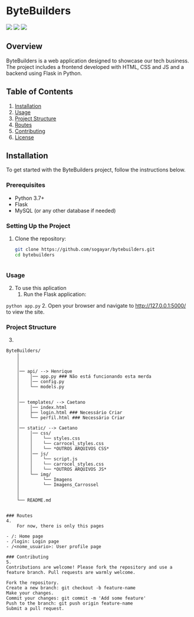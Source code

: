 # ByteBuilders
  <a href="https://www.instagram.com/costelaa._" target="_blank"><img src="https://img.shields.io/badge/-Instagram-%23E4405F?style=for-the-badge&logo=instagram&logoColor=white" target="_blank"></a>
  <a href="https://discord.gg/BsRjgYD5jk" target="_blank"><img src="https://img.shields.io/badge/Discord-7289DA?style=for-the-badge&logo=discord&logoColor=white" target="_blank"></a>
  <a href="https://www.linkedin.com/in/henrique-sogayar-293bab1ba" target="_blank"><img src="https://img.shields.io/badge/-LinkedIn-%230077B5?style=for-the-badge&logo=linkedin&logoColor=white" target="_blank"></a>


## Overview

ByteBuilders is a web application designed to showcase our tech business. The project includes a frontend developed with HTML, CSS and JS and a backend using Flask in Python.

## Table of Contents

1. [Installation](#installation)
2. [Usage](#usage)
3. [Project Structure](#project-structure)
4. [Routes](#routes)
5. [Contributing](#contributing)
6. [License](#license)

## Installation

To get started with the ByteBuilders project, follow the instructions below.

### Prerequisites

- Python 3.7+
- Flask
- MySQL (or any other database if needed)

### Setting Up the Project

1. Clone the repository:

   ```sh
   git clone https://github.com/sogayar/bytebuilders.git
   cd bytebuilders



### Usage

2. To use this aplication
    1. Run the Flask application:

``` python app.py ```
    2. Open your browser and navigate to http://127.0.0.1:5000/ to view the site.



### Project Structure

3. 
```
ByteBuilders/
    │
    │
    │
    │── api/ --> Henrique
    │    │── app.py ### Não está funcionando esta merda
    │    │── config.py 
    │    └── models.py 
    │
    │
    │── templates/ --> Caetano
    │    │── index.html 
    │    ├── login.html ### Necessário Criar
    │    └── perfil.html ### Necessário Criar
    │
    │── static/ --> Caetano
    │    │── css/ 
    │    │    └── styles.css
    │    │    └── carrocel_styles.css
    │    │    └── *OUTROS ARQUIVOS CSS*
    │    │── js/ 
    │    │    └── script.js
    │    │    └── carrocel_styles.css
    │    │    └── *OUTROS ARQUIVOS JS*
    │    └── img/ 
    │         └── Imagens
    │         └── Imagens_Carrossel
    │
    │
    └── README.md


### Routes
4.
    For now, there is only this pages

- /: Home page
- /login: Login page
- /<nome_usuario>: User profile page

### Contributing
5.
Contributions are welcome! Please fork the repository and use a feature branch. Pull requests are warmly welcome.

Fork the repository.
Create a new branch: git checkout -b feature-name
Make your changes.
Commit your changes: git commit -m 'Add some feature'
Push to the branch: git push origin feature-name
Submit a pull request.